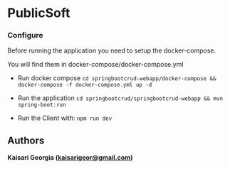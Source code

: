 # PublicSoft

### Configure
Before running the application you need to setup the docker-compose.

You will find them in docker-compose/docker-compose.yml

* Run docker compose `cd springbootcrud-webapp/docker-compose && docker-compose -f docker-compose.yml up -d`

* Run the application 
`cd springbootcrud/springbootcrud-webapp && mvn spring-boot:run`

* Run the Client with: `npm run dev`


## Authors

**Kaisari Georgia (kaisarigeor@gmail.com)**
